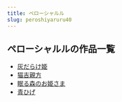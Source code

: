 ```yaml
---
title: ペローシャルル
slug: peroshiyaruru40
---
```


## ペローシャルルの作品一覧

- [灰だらけ姫](huidarakeji-89c)
- [猫吉親方](maojiqinfang-fe7)
- [眠る森のお姫さま](mianrusennoojis-3bb)
- [青ひげ](qinghige-a62)
